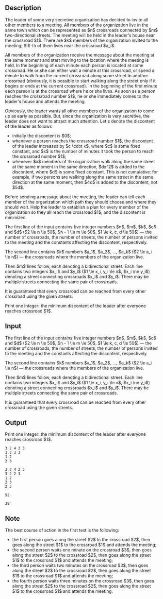 ## Description

<div><p>The leader of some very secretive organization has decided to invite all other members to a meeting. All members of the organization live in the same town which can be represented as $n$ crossroads connected by $m$ two-directional streets. The meeting will be held in the leader's house near the crossroad $1$. There are $k$ members of the organization invited to the meeting; $i$-th of them lives near the crossroad $a_i$. </p><p>All members of the organization receive the message about the meeting at the same moment and start moving to the location where the meeting is held. In the beginning of each minute each person is located at some crossroad. He or she can either wait a minute at this crossroad, or spend a minute to walk from the current crossroad along some street to another crossroad (obviously, it is possible to start walking along the street only if it begins or ends at the current crossroad). In the beginning of the first minute each person is at the crossroad where he or she lives. As soon as a person reaches the crossroad number $1$, he or she immediately comes to the leader's house and attends the meeting.</p><p>Obviously, the leader wants all other members of the organization to come up as early as possible. But, since the organization is very secretive, the leader does not want to attract much attention. Let's denote the <span class="tex-font-style-it">discontent</span> of the leader as follows</p><ul> <li> initially the discontent is $0$; </li><li> whenever a person reaches the crossroad number $1$, the discontent of the leader increases by $c \cdot x$, where $c$ is some fixed constant, and $x$ is the number of minutes it took the person to reach the crossroad number $1$; </li><li> whenever $x$ members of the organization walk <span class="tex-font-style-bf">along the same street at the same moment in the same direction</span>, $dx^2$ is added to the discontent, where $d$ is some fixed constant. This is not cumulative: for example, if two persons are walking along the same street in the same direction at the same moment, then $4d$ is added to the discontent, not $5d$. </li></ul><p>Before sending a message about the meeting, the leader can tell each member of the organization which path they should choose and where they should wait. Help the leader to establish a plan for every member of the organization so they all reach the crossroad $1$, and the discontent is minimized.</p></div><div class="input-specification"><p>The first line of the input contains five integer numbers $n$, $m$, $k$, $c$ and $d$ ($2 \le n \le 50$, $n - 1 \le m \le 50$, $1 \le k, c, d \le 50$) — the number of crossroads, the number of streets, the number of persons invited to the meeting and the constants affecting the discontent, respectively.</p><p>The second line contains $k$ numbers $a_1$, $a_2$, ..., $a_k$ ($2 \le a_i \le n$) — the crossroads where the members of the organization live.</p><p>Then $m$ lines follow, each denoting a bidirectional street. Each line contains two integers $x_i$ and $y_i$ ($1 \le x_i, y_i \le n$, $x_i \ne y_i$) denoting a street connecting crossroads $x_i$ and $y_i$. <span class="tex-font-style-bf">There may be multiple streets connecting the same pair of crossroads</span>.</p><p>It is guaranteed that every crossroad can be reached from every other crossroad using the given streets. </p></div><div class="output-specification"><p>Print one integer: the minimum discontent of the leader after everyone reaches crossroad $1$.</p></div>

## Input

<p>The first line of the input contains five integer numbers $n$, $m$, $k$, $c$ and $d$ ($2 \le n \le 50$, $n - 1 \le m \le 50$, $1 \le k, c, d \le 50$) — the number of crossroads, the number of streets, the number of persons invited to the meeting and the constants affecting the discontent, respectively.</p><p>The second line contains $k$ numbers $a_1$, $a_2$, ..., $a_k$ ($2 \le a_i \le n$) — the crossroads where the members of the organization live.</p><p>Then $m$ lines follow, each denoting a bidirectional street. Each line contains two integers $x_i$ and $y_i$ ($1 \le x_i, y_i \le n$, $x_i \ne y_i$) denoting a street connecting crossroads $x_i$ and $y_i$. <span class="tex-font-style-bf">There may be multiple streets connecting the same pair of crossroads</span>.</p><p>It is guaranteed that every crossroad can be reached from every other crossroad using the given streets. </p>

## Output

<p>Print one integer: the minimum discontent of the leader after everyone reaches crossroad $1$.</p>





```input1
3 2 4 2 3
3 3 3 3
1 2
2 3
```




```input2
3 3 4 2 3
3 2 2 3
1 2
2 3
2 3
```




```output1
52
```




```output2
38
```



## Note

<p>The best course of action in the first test is the following:</p><ul> <li> the first person goes along the street $2$ to the crossroad $2$, then goes along the street $1$ to the crossroad $1$ and attends the meeting; </li><li> the second person waits one minute on the crossroad $3$, then goes along the street $2$ to the crossroad $2$, then goes along the street $1$ to the crossroad $1$ and attends the meeting; </li><li> the third person waits two minutes on the crossroad $3$, then goes along the street $2$ to the crossroad $2$, then goes along the street $1$ to the crossroad $1$ and attends the meeting; </li><li> the fourth person waits three minutes on the crossroad $3$, then goes along the street $2$ to the crossroad $2$, then goes along the street $1$ to the crossroad $1$ and attends the meeting. </li></ul>
